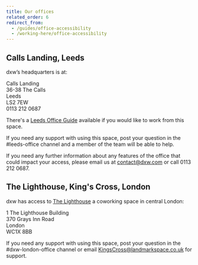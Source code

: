 ```yaml
---
title: Our offices
related_order: 6
redirect_from:
  - /guides/office-accessibility
  - /working-here/office-accessibility
---
```


## Calls Landing, Leeds

dxw’s headquarters is at:

Calls Landing <br>36-38 The Calls <br>Leeds<br>LS2 7EW <br>0113 212 0687

There's a [Leeds Office Guide](https://docs.google.com/document/d/1jHsQJH__2sZssJYZiLqLPyDjZWl5Ixhscx4R-0hMDXs/edit) available if you would like to work from this space.

If you need any support with using this space, post your question in the #leeds-office channel and a member of the team will be able to help.

If you need any further information about any features of the office that could impact your access, please email us at [contact@dxw.com](mailto:contact@dxw.com) or call 0113 212 0687.

## The Lighthouse, King's Cross, London

dxw has access to [The Lighthouse](https://www.landmarkspace.co.uk/locations/london-kings-cross/) a coworking space in central London:

1 The Lighthouse Building <br>370 Grays Inn Road <br>London <br>WC1X 8BB

If you need any support with using this space, post your question in the #dxw-london-office channel or email [KingsCross@landmarkspace.co.uk](mailto:KingsCross@landmarkspace.co.uk) for support.
